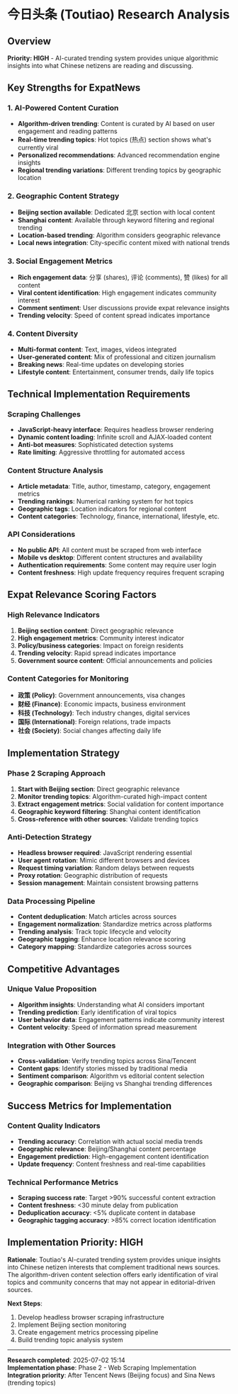 # 今日头条 (Toutiao) Research Analysis

## Overview

**Priority: HIGH** - AI-curated trending system provides unique algorithmic insights into what Chinese netizens are reading and discussing.

## Key Strengths for ExpatNews

### 1. AI-Powered Content Curation

- **Algorithm-driven trending**: Content is curated by AI based on user engagement and reading patterns
- **Real-time trending topics**: Hot topics (热点) section shows what's currently viral
- **Personalized recommendations**: Advanced recommendation engine insights
- **Regional trending variations**: Different trending topics by geographic location

### 2. Geographic Content Strategy

- **Beijing section available**: Dedicated 北京 section with local content
- **Shanghai content**: Available through keyword filtering and regional trending
- **Location-based trending**: Algorithm considers geographic relevance
- **Local news integration**: City-specific content mixed with national trends

### 3. Social Engagement Metrics

- **Rich engagement data**: 分享 (shares), 评论 (comments), 赞 (likes) for all content
- **Viral content identification**: High engagement indicates community interest
- **Comment sentiment**: User discussions provide expat relevance insights
- **Trending velocity**: Speed of content spread indicates importance

### 4. Content Diversity

- **Multi-format content**: Text, images, videos integrated
- **User-generated content**: Mix of professional and citizen journalism
- **Breaking news**: Real-time updates on developing stories
- **Lifestyle content**: Entertainment, consumer trends, daily life topics

## Technical Implementation Requirements

### Scraping Challenges

- **JavaScript-heavy interface**: Requires headless browser rendering
- **Dynamic content loading**: Infinite scroll and AJAX-loaded content
- **Anti-bot measures**: Sophisticated detection systems
- **Rate limiting**: Aggressive throttling for automated access

### Content Structure Analysis

- **Article metadata**: Title, author, timestamp, category, engagement metrics
- **Trending rankings**: Numerical ranking system for hot topics
- **Geographic tags**: Location indicators for regional content
- **Content categories**: Technology, finance, international, lifestyle, etc.

### API Considerations

- **No public API**: All content must be scraped from web interface
- **Mobile vs desktop**: Different content structures and availability
- **Authentication requirements**: Some content may require user login
- **Content freshness**: High update frequency requires frequent scraping

## Expat Relevance Scoring Factors

### High Relevance Indicators

1. **Beijing section content**: Direct geographic relevance
2. **High engagement metrics**: Community interest indicator
3. **Policy/business categories**: Impact on foreign residents
4. **Trending velocity**: Rapid spread indicates importance
5. **Government source content**: Official announcements and policies

### Content Categories for Monitoring

- **政策 (Policy)**: Government announcements, visa changes
- **财经 (Finance)**: Economic impacts, business environment
- **科技 (Technology)**: Tech industry changes, digital services
- **国际 (International)**: Foreign relations, trade impacts
- **社会 (Society)**: Social changes affecting daily life

## Implementation Strategy

### Phase 2 Scraping Approach

1. **Start with Beijing section**: Direct geographic relevance
2. **Monitor trending topics**: Algorithm-curated high-impact content
3. **Extract engagement metrics**: Social validation for content importance
4. **Geographic keyword filtering**: Shanghai content identification
5. **Cross-reference with other sources**: Validate trending topics

### Anti-Detection Strategy

- **Headless browser required**: JavaScript rendering essential
- **User agent rotation**: Mimic different browsers and devices
- **Request timing variation**: Random delays between requests
- **Proxy rotation**: Geographic distribution of requests
- **Session management**: Maintain consistent browsing patterns

### Data Processing Pipeline

- **Content deduplication**: Match articles across sources
- **Engagement normalization**: Standardize metrics across platforms
- **Trending analysis**: Track topic lifecycle and velocity
- **Geographic tagging**: Enhance location relevance scoring
- **Category mapping**: Standardize categories across sources

## Competitive Advantages

### Unique Value Proposition

- **Algorithm insights**: Understanding what AI considers important
- **Trending prediction**: Early identification of viral topics
- **User behavior data**: Engagement patterns indicate community interest
- **Content velocity**: Speed of information spread measurement

### Integration with Other Sources

- **Cross-validation**: Verify trending topics across Sina/Tencent
- **Content gaps**: Identify stories missed by traditional media
- **Sentiment comparison**: Algorithm vs editorial content selection
- **Geographic comparison**: Beijing vs Shanghai trending differences

## Success Metrics for Implementation

### Content Quality Indicators

- **Trending accuracy**: Correlation with actual social media trends
- **Geographic relevance**: Beijing/Shanghai content percentage
- **Engagement prediction**: High-engagement content identification
- **Update frequency**: Content freshness and real-time capabilities

### Technical Performance Metrics

- **Scraping success rate**: Target >90% successful content extraction
- **Content freshness**: <30 minute delay from publication
- **Deduplication accuracy**: <5% duplicate content in database
- **Geographic tagging accuracy**: >85% correct location identification

## Implementation Priority: HIGH

**Rationale**: Toutiao's AI-curated trending system provides unique insights into Chinese netizen interests that complement traditional news sources. The algorithm-driven content selection offers early identification of viral topics and community concerns that may not appear in editorial-driven sources.

**Next Steps**:

1. Develop headless browser scraping infrastructure
2. Implement Beijing section monitoring
3. Create engagement metrics processing pipeline
4. Build trending topic analysis system

---

**Research completed**: 2025-07-02 15:14  
**Implementation phase**: Phase 2 - Web Scraping Implementation  
**Integration priority**: After Tencent News (Beijing focus) and Sina News (trending topics)
